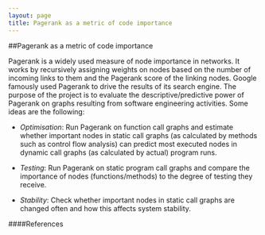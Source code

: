 ```yaml
---
layout: page
title: Pagerank as a metric of code importance 
---
```


##Pagerank as a metric of code importance

Pagerank is a widely used measure of node importance in networks. It works by recursively assigning weights on nodes based on the number of incoming links to them and the Pagerank score of the linking nodes. Google famously used Pagerank to drive the results of its search engine. The purpose of the project is to evaluate the descriptive/predictive power of Pagerank on graphs resulting from software engineering activities. Some ideas are the following:

* *Optimisation*: Run Pagerank on function call graphs and estimate whether important nodes in static call graphs (as calculated by methods such as control flow analysis) can predict most executed nodes in dynamic call graphs (as calculated by actual) program runs.

* *Testing*: Run Pagerank on static program call graphs and compare the importance of nodes (functions/methods) to the degree of testing they receive.

* *Stability*: Check whether important nodes in static call graphs are changed often and how this affects system stability.

####References

